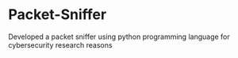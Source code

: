 # Packet-Sniffer
Developed a packet sniffer using python programming language for cybersecurity research reasons
